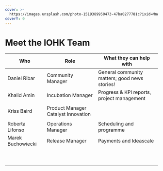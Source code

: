 ```yaml
---
cover: >-
  https://images.unsplash.com/photo-1519389950473-47ba0277781c?ixid=MnwxMjA3fDB8MHxwaG90by1wYWdlfHx8fGVufDB8fHx8&ixlib=rb-1.2.1&auto=format&fit=crop&w=2970&q=80
coverY: 0
---
```


# Meet the IOHK Team



| Who               | Role                                | What they can help with                       |
| ----------------- | ----------------------------------- | --------------------------------------------- |
| Daniel Ribar      | Community Manager                   | General community matters; good news stories! |
| Khalid Amin       | Incubation Manager                  | Progress & KPI reports, project management    |
| Kriss Baird       | Product Manager Catalyst Innovation | <p><br></p>                                   |
| Roberta Lifonso   | Operations Manager                  | Scheduling and programme                      |
| Marek Buchowiecki | Release Manager                     | Payments and Ideascale                        |
| <p><br></p>       | <p><br></p>                         | <p><br></p>                                   |
